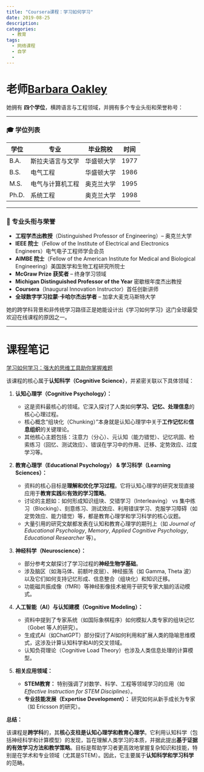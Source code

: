 ```yaml
---
title: "Coursera课程：学习如何学习"
date: 2019-08-25
description:
categories:
  - 教育
tags:
  - 网络课程
  - 自学
  - 
---
```


# 老师[Barbara Oakley](https://barbaraoakley.com/)

她拥有 **四个学位**，横跨语言与工程领域，并拥有多个专业头衔和荣誉称号：

---

### 🎓 学位列表

| 学位 | 专业 | 毕业院校 | 时间 |
|------|------|----------|------|
| B.A. | 斯拉夫语言与文学 | 华盛顿大学 | 1977 |
| B.S. | 电气工程 | 华盛顿大学 | 1986 |
| M.S. | 电气与计算机工程 | 奥克兰大学 | 1995 |
| Ph.D. | 系统工程 | 奥克兰大学 | 1998 |

---

### 🏅 专业头衔与荣誉

- **工程学杰出教授**（Distinguished Professor of Engineering）– 奥克兰大学
- **IEEE 院士**（Fellow of the Institute of Electrical and Electronics Engineers）电气电子工程师学会会员
- **AIMBE 院士**（Fellow of the American Institute for Medical and Biological Engineering）美国医学和生物工程研究所院士
- **McGraw Prize 获奖者** – 终身学习领域
- **Michigan Distinguished Professor of the Year** 密歇根年度杰出教授
- **Coursera**（Inaugural Innovation Instructor）首任创新讲师
- **全球数字学习拉蒙·卡哈尔杰出学者** – 加拿大麦克马斯特大学


她的跨学科背景和非传统学习路径正是她能设计出《学习如何学习》这门全球最受欢迎在线课程的原因之一。

---

# 课程笔记 

[学习如何学习：强大的思维工具助你掌握难题](https://www.coursera.org/learn/learning-how-to-learn)

该课程的核心属于**认知科学（Cognitive Science）**，并紧密关联以下具体领域：

1.  **认知心理学（Cognitive Psychology）：**
    *   这是资料最核心的领域。它深入探讨了人类如何**学习、记忆、处理信息**的核心心理过程。
    *   核心概念“组块化（Chunking）”本身就是认知心理学中关于**工作记忆**和**信息组织**的关键理论。
    *   其他核心主题包括：注意力（分心）、元认知（能力错觉）、记忆巩固、检索练习（回忆、测试效应）、错误在学习中的作用、迁移、定势效应、过度学习等。

2.  **教育心理学（Educational Psychology） & 学习科学（Learning Sciences）：**
    *   资料的核心目标是**理解和优化学习过程**。它将认知心理学的研究发现直接应用于**教育实践**和**有效的学习策略**。
    *   讨论的主题如：如何形成知识组块、交错学习（Interleaving） vs 集中练习（Blocking）、刻意练习、测试效应、利用错误学习、克服学习障碍（如定势效应、能力错觉）等，都是教育心理学和学习科学的核心议题。
    *   大量引用的研究文献都发表在认知和教育心理学的期刊上（如 *Journal of Educational Psychology*, *Memory*, *Applied Cognitive Psychology*, *Educational Researcher* 等）。

3.  **神经科学（Neuroscience）：**
    *   部分参考文献探讨了学习过程的**神经生物学基础**。
    *   涉及脑区（如海马体、前额叶皮层）、神经振荡（如 Gamma, Theta 波）以及它们如何支持记忆形成、信息整合（组块化）和知识迁移。
    *   功能磁共振成像（fMRI）等神经影像技术被用于研究专家大脑的活动模式。

4.  **人工智能（AI）与认知建模（Cognitive Modeling）：**
    *   资料中提到了专家系统（如国际象棋程序）如何模拟人类专家的组块记忆（Gobet 等人的研究）。
    *   生成式AI（如ChatGPT）部分探讨了AI如何利用和扩展人类的隐喻思维模式，这涉及计算认知科学和AI的交叉领域。
    *   认知负荷理论（Cognitive Load Theory）也涉及人类信息处理的计算模型。

5.  **相关应用领域：**
    *   **STEM教育：** 特别强调了对数学、科学、工程等领域学习的应用（如 *Effective Instruction for STEM Disciplines*）。
    *   **专业技能发展（Expertise Development）：** 研究如何从新手成长为专家（如 Ericsson 的研究）。

**总结：**

该课程是**跨学科**的，其**核心支柱是认知心理学和教育心理学**。它利用认知科学（包括神经科学和计算模型）的发现，旨在理解人类学习的本质，并据此提出**基于证据的有效学习方法和教学策略**。目标是帮助学习者更高效地掌握复杂知识和技能，特别是在学术和专业领域（尤其是STEM）。因此，它主要属于**认知科学和学习科学**的范畴。

